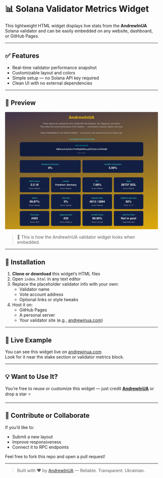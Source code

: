 # 📊 Solana Validator Metrics Widget

This lightweight HTML widget displays live stats from the **AndrewInUA** Solana validator and can be easily embedded on any website, dashboard, or GitHub Pages.

---

## ✅ Features

- Real-time validator performance snapshot
- Customizable layout and colors
- Simple setup — no Solana API key required
- Clean UI with no external dependencies

---

## 📸 Preview

![Widget Screenshot](https://raw.githubusercontent.com/AndrewInUA/solana-validator-resources/main/assets/banner/validator-widget-preview.png)

> 📸 This is how the AndrewInUA validator widget looks when embedded.

---

## 🧰 Installation

1. **Clone or download** this widget’s HTML files
2. Open `index.html` in any text editor
3. Replace the placeholder validator info with your own:
   - Validator name
   - Vote account address
   - Optional links or style tweaks
4. Host it on:
   - GitHub Pages
   - A personal server
   - Your validator site (e.g., [andrewinua.com](https://andrewinua.com))

---

## 🔗 Live Example

You can see this widget live on [andrewinua.com](https://andrewinua.com)  
Look for it near the stake section or validator metrics block.

---

## 💡 Want to Use It?

You’re free to reuse or customize this widget — just credit [**AndrewInUA**](https://github.com/AndrewInUA) or drop a star ⭐

---

## 🤝 Contribute or Collaborate

If you’d like to:
- Submit a new layout
- Improve responsiveness
- Connect it to RPC endpoints

Feel free to fork this repo and open a pull request!

---

> Built with ❤️ by [AndrewInUA](https://andrewinua.com) — Reliable. Transparent. Ukrainian.

